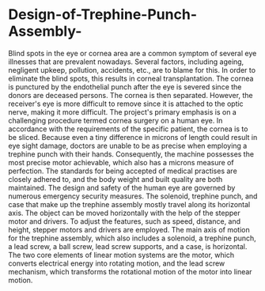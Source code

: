 # Design-of-Trephine-Punch-Assembly-
Blind spots in the eye or cornea area are a common symptom of several eye
illnesses that are prevalent nowadays. Several factors, including ageing, negligent
upkeep, pollution, accidents, etc., are to blame for this. In order to eliminate the
blind spots, this results in corneal transplantation. The cornea is punctured by the
endothelial punch after the eye is severed since the donors are deceased persons.
The cornea is then separated. However, the receiver's eye is more difficult to
remove since it is attached to the optic nerve, making it more difficult. The
project's primary emphasis is on a challenging procedure termed cornea surgery
on a human eye. In accordance with the requirements of the specific patient, the
cornea is to be sliced. Because even a tiny difference in microns of length could
result in eye sight damage, doctors are unable to be as precise when employing a
trephine punch with their hands. Consequently, the machine possesses the most
precise motor achievable, which also has a microns measure of perfection. The
standards for being accepted of medical practises are closely adhered to, and the
body weight and built quality are both maintained. The design and safety of the
human eye are governed by numerous emergency security measures. The
solenoid, trephine punch, and case that make up the trephine assembly mostly
travel along its horizontal axis. The object can be moved horizontally with the
help of the stepper motor and drivers. To adjust the features, such as speed,
distance, and height, stepper motors and drivers are employed. The main axis of
motion for the trephine assembly, which also includes a solenoid, a trephine
punch, a lead screw, a ball screw, lead screw supports, and a case, is horizontal.
The two core elements of linear motion systems are the motor, which converts
electrical energy into rotating motion, and the lead screw mechanism, which
transforms the rotational motion of the motor into linear motion.
